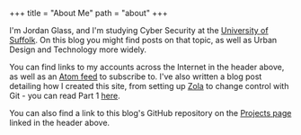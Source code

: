 +++
title = "About Me"
path = "about"
+++

I'm Jordan Glass, and I'm studying Cyber Security at the [University of Suffolk](https://uos.ac.uk). On this blog you might find posts on that topic, as well as Urban Design and Technology more widely.

You can find links to my accounts across the Internet in the header above, as well as an [Atom feed](atom.xml) to subscribe to. I've also written a blog post detailing how I created this site, from setting up [Zola](https://getzola.org/) to change control with Git - you can read Part 1 [here](posts/getting-started-with-zola-part-1/).

You can also find a link to this blog's GitHub repository on the [Projects page](projects) linked in the header above.
